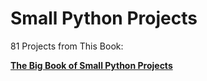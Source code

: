 
# Small Python Projects

81 Projects from This Book:

**[The Big Book of Small Python Projects](https://nostarch.com/big-book-small-python-projects)**
